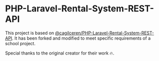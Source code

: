 # PHP-Laravel-Rental-System-REST-API

This project is based on [@cagilceren/PHP-Laravel-Rental-System-REST-API](https://github.com/cagilceren/PHP-Laravel-Rental-System-REST-API/). It has been forked and modified to meet specific requirements of a school project.

Special thanks to the original creator for their work :fire:.
